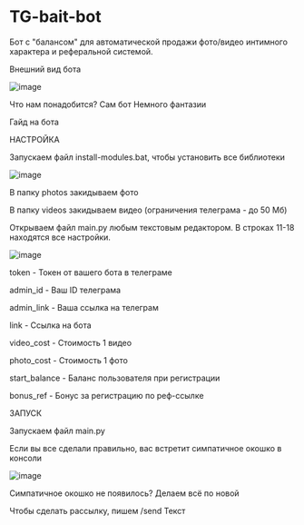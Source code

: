 # TG-bait-bot

Бот с "балансом" для автоматической продажи фото/видео интимного характера и реферальной системой.

Внешний вид бота

![image](https://user-images.githubusercontent.com/108902105/177874329-cef37c26-077a-43a1-8ed0-7a42fd9cf59d.png)

Что нам понадобится?
Сам бот
Немного фантазии

Гайд на бота

НАСТРОЙКА

Запускаем файл install-modules.bat, чтобы установить все библиотеки

![image](https://user-images.githubusercontent.com/108902105/177874836-408407b7-610b-4405-8a62-e108e9bff876.png)

В папку photos закидываем фото

В папку videos закидываем видео (ограничения телеграма - до 50 Мб)

Открываем файл main.py любым текстовым редактором. В строках 11-18 находятся все настройки.

![image](https://user-images.githubusercontent.com/108902105/177874866-be7672eb-86b5-4bd9-90a1-45077a958bc2.png)

token - Токен от вашего бота в телеграме

admin_id - Ваш ID телеграма

admin_link - Ваша ссылка на телеграм

link - Ссылка на бота

video_cost - Стоимость 1 видео

photo_cost - Стоимость 1 фото

start_balance - Баланс пользователя при регистрации

bonus_ref - Бонус за регистрацию по реф-ссылке

ЗАПУСК

Запускаем файл main.py

Если вы все сделали правильно, вас встретит симпатичное окошко в консоли

![image](https://user-images.githubusercontent.com/108902105/177875002-b4938a76-47a3-4dbe-a12d-7ad994ad91de.png)

Симпатичное окошко не появилось? Делаем всё по новой

Чтобы сделать рассылку, пишем /send Текст
